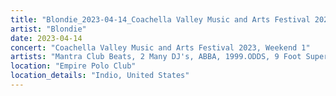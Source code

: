 ```yaml
---
title: "Blondie_2023-04-14_Coachella Valley Music and Arts Festival 2023, Weekend 1"
artist: "Blondie"
date: 2023-04-14
concert: "Coachella Valley Music and Arts Festival 2023, Weekend 1"
artists: "Mantra Club Beats, 2 Many DJ's, ABBA, 1999.ODDS, 9 Foot Super SoldierCrossoverHardcore, 070 Shake, 12 Gauge Rampage"
location: "Empire Polo Club"
location_details: "Indio, United States"
---
```

